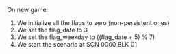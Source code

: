 On new game:
1. We initialize all the flags to zero (non-persistent ones)
2. We set the flag_date to 3
3. We set the flag_weekday to ((flag_date + 5) % 7)
4. We start the scenario at SCN 0000 BLK 01
